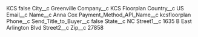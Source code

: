 <?xml version="1.0" encoding="UTF-8"?>
<CustomMetadata xmlns="http://soap.sforce.com/2006/04/metadata" xmlns:xsi="http://www.w3.org/2001/XMLSchema-instance" xmlns:xsd="http://www.w3.org/2001/XMLSchema">
    <label>KCS</label>
    <protected>false</protected>
    <values>
        <field>City__c</field>
        <value xsi:type="xsd:string">Greenville</value>
    </values>
    <values>
        <field>Company__c</field>
        <value xsi:type="xsd:string">KCS Floorplan</value>
    </values>
    <values>
        <field>Country__c</field>
        <value xsi:type="xsd:string">US</value>
    </values>
    <values>
        <field>Email__c</field>
        <value xsi:nil="true"/>
    </values>
    <values>
        <field>Name__c</field>
        <value xsi:type="xsd:string">Anna Cox</value>
    </values>
    <values>
        <field>Payment_Method_API_Name__c</field>
        <value xsi:type="xsd:string">kcsfloorplan</value>
    </values>
    <values>
        <field>Phone__c</field>
        <value xsi:nil="true"/>
    </values>
    <values>
        <field>Send_Title_to_Buyer__c</field>
        <value xsi:type="xsd:boolean">false</value>
    </values>
    <values>
        <field>State__c</field>
        <value xsi:type="xsd:string">NC</value>
    </values>
    <values>
        <field>Street1__c</field>
        <value xsi:type="xsd:string">1635 B East Arlington Blvd</value>
    </values>
    <values>
        <field>Street2__c</field>
        <value xsi:nil="true"/>
    </values>
    <values>
        <field>Zip__c</field>
        <value xsi:type="xsd:string">27858</value>
    </values>
</CustomMetadata>
